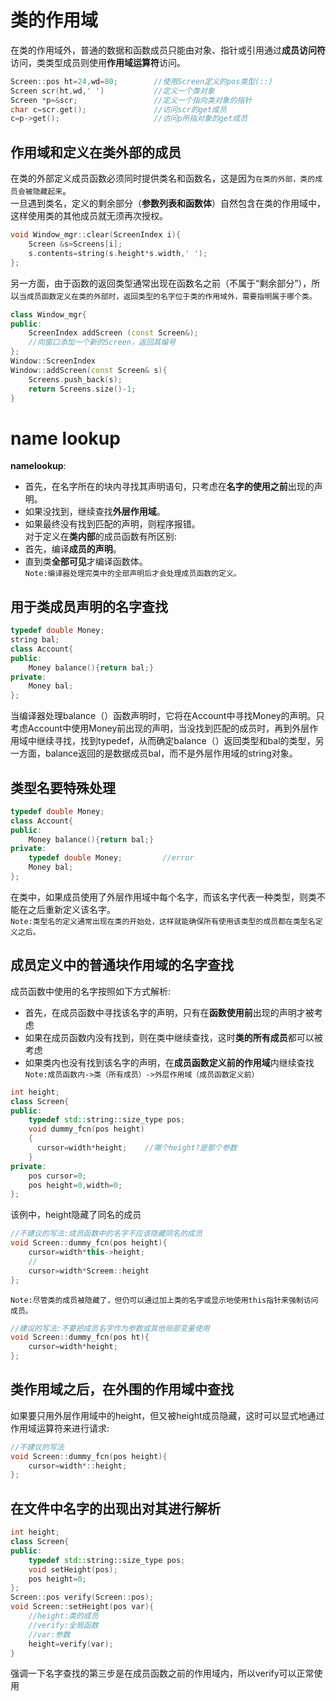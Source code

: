 # 类的作用域
在类的作用域外，普通的数据和函数成员只能由对象、指针或引用通过**成员访问符**访问，类类型成员则使用**作用域运算符**访问。
```cpp
Screen::pos ht=24,wd=80;        //使用Screen定义的pos类型(::)
Screen scr(ht,wd,' ')           //定义一个类对象
Screen *p=&scr;                 //定义一个指向类对象的指针
char c=scr.get();               //访问scr的get成员
c=p->get();                     //访问p所指对象的get成员
```
## 作用域和定义在类外部的成员

在类的外部定义成员函数必须同时提供类名和函数名，这是因为`在类的外部，类的成员会被隐藏起来`。<br>
一旦遇到类名，定义的剩余部分（**参数列表和函数体**）自然包含在类的作用域中，这样使用类的其他成员就无须再次授权。
```cpp
void Window_mgr::clear(ScreenIndex i){
    Screen &s=Screens[i];
    s.contents=string(s.height*s.width,' ');
};
```
另一方面，由于函数的返回类型通常出现在函数名之前（不属于“剩余部分”），所以`当成员函数定义在类的外部时，返回类型的名字位于类的作用域外，需要指明属于哪个类。`
```cpp
class Window_mgr{
public:
    ScreenIndex addScreen (const Screen&);
    //向窗口添加一个新的Screen，返回其编号
};
Window::ScreenIndex 
Window::addScreen(const Screen& s){
    Screens.push_back(s);
    return Screens.size()-1;
}
```

# name lookup
**namelookup**:
* 首先，在名字所在的块内寻找其声明语句，只考虑在**名字的使用之前**出现的声明。
* 如果没找到，继续查找**外层作用域**。
* 如果最终没有找到匹配的声明，则程序报错。<br>
对于定义在**类内部**的成员函数有所区别:
* 首先，编译**成员的声明**。
* 直到类**全部可见**才编译函数体。<br>
`Note:编译器处理完类中的全部声明后才会处理成员函数的定义。`

## 用于类成员声明的名字查找
```cpp
typedef double Money;
string bal;
class Account{
public:
    Money balance(){return bal;}
private:
    Money bal;
};
```
当编译器处理balance（）函数声明时，它将在Account中寻找Money的声明。只考虑Account中使用Money前出现的声明，当没找到匹配的成员时，再到外层作用域中继续寻找，找到typedef，从而确定balance（）返回类型和bal的类型，另一方面，balance返回的是数据成员bal，而不是外层作用域的string对象。

## 类型名要特殊处理
```cpp
typedef double Money;
class Account{
public:
    Money balance(){return bal;}
private:
    typedef double Money;         //error
    Money bal;
};
```
在类中，如果成员使用了外层作用域中每个名字，而该名字代表一种类型，则类不能在之后重新定义该名字。<br>
`Note:类型名的定义通常出现在类的开始处，这样就能确保所有使用该类型的成员都在类型名定义之后。`

## 成员定义中的普通块作用域的名字查找
成员函数中使用的名字按照如下方式解析:
* 首先，在成员函数中寻找该名字的声明，只有在**函数使用前**出现的声明才被考虑
* 如果在成员函数内没有找到，则在类中继续查找，这时**类的所有成员**都可以被考虑
* 如果类内也没有找到该名字的声明，在**成员函数定义前的作用域**内继续查找<br>
`Note:成员函数内->类（所有成员）->外层作用域（成员函数定义前）`
```cpp
int height;
class Screen{
public:
    typedef std::string::size_type pos;
    void dummy_fcn(pos height)
    {
      cursor=width*height;    //哪个height?是那个参数
    }
private:
    pos cursor=0;
    pos height=0,width=0;
};
```
该例中，height隐藏了同名的成员
```cpp
//不建议的写法:成员函数中的名字不应该隐藏同名的成员
void Screen::dummy_fcn(pos height){
    cursor=width*this->height;
    //
    cursor=width*Screem::height
};
```
`Note:尽管类的成员被隐藏了，但仍可以通过加上类的名字或显示地使用this指针来强制访问成员。`
```cpp
//建议的写法:不要把成员名字作为参数或其他局部变量使用
void Screen::dummy_fcn(pos ht){
    cursor=width*height;
};
```

## 类作用域之后，在外围的作用域中查找
如果要只用外层作用域中的height，但又被height成员隐藏，这时可以显式地通过作用域运算符来进行请求:
```cpp
//不建议的写法
void Screen::dummy_fcn(pos height){
    cursor=width*::height;
};
```

## 在文件中名字的出现出对其进行解析
```cpp
int height;
class Screen{
public:
    typedef std::string::size_type pos;
    void setHeight(pos);
    pos height=0;
};
Screen::pos verify(Screen::pos);
void Screen::setHeight(pos var){
    //height:类的成员
    //verify:全局函数
    //var:参数
    height=verify(var);
}
```
强调一下名字查找的第三步是在成员函数之前的作用域内，所以verify可以正常使用
